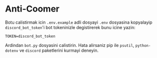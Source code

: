 # Anti-Coomer

Botu calistirmak icin `.env.example` adli dosyayi `.env` dosyasina kopyalayip `discord_bot_token`'i bot tokeninizle degistirerek bunu icine yazin:
```
TOKEN=discord_bot_token
```

Ardindan `bot.py` dosyasini calistirin. Hata alirsaniz pip ile `psutil`, `python-dotenv` ve `discord` paketlerini kurmayi deneyin.